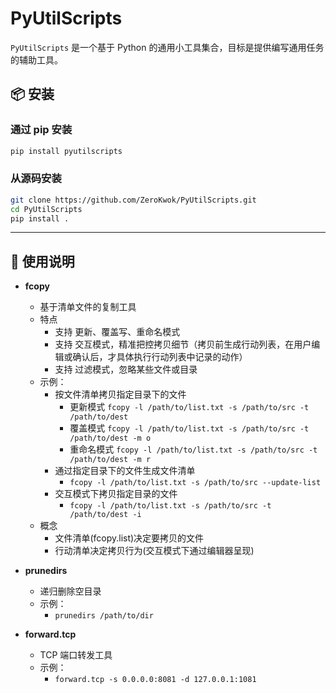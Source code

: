 # **PyUtilScripts**  

`PyUtilScripts` 是一个基于 Python 的通用小工具集合，目标是提供编写通用任务的辅助工具。  

## 📦 安装

### 通过 pip 安装

```bash
pip install pyutilscripts
```

### 从源码安装

```bash
git clone https://github.com/ZeroKwok/PyUtilScripts.git
cd PyUtilScripts
pip install .
```

---

## 📝 使用说明

- **fcopy**
  - 基于清单文件的复制工具
  - 特点
    - 支持 更新、覆盖写、重命名模式
    - 支持 交互模式，精准把控拷贝细节（拷贝前生成行动列表，在用户编辑或确认后，才具体执行行动列表中记录的动作）
    - 支持 过滤模式，忽略某些文件或目录
  - 示例：
    - 按文件清单拷贝指定目录下的文件
      - 更新模式 `fcopy -l /path/to/list.txt -s /path/to/src -t /path/to/dest`
      - 覆盖模式 `fcopy -l /path/to/list.txt -s /path/to/src -t /path/to/dest -m o`
      - 重命名模式 `fcopy -l /path/to/list.txt -s /path/to/src -t /path/to/dest -m r`
    - 通过指定目录下的文件生成文件清单
      - `fcopy -l /path/to/list.txt -s /path/to/src --update-list`
    - 交互模式下拷贝指定目录的文件
      - `fcopy -l /path/to/list.txt -s /path/to/src -t /path/to/dest -i`
  - 概念
    - 文件清单(fcopy.list)决定要拷贝的文件
    - 行动清单决定拷贝行为(交互模式下通过编辑器呈现)

- **prunedirs**
  - 递归删除空目录
  - 示例：
    - `prunedirs /path/to/dir`

- **forward.tcp**
  - TCP 端口转发工具
  - 示例：
    - `forward.tcp -s 0.0.0.0:8081 -d 127.0.0.1:1081`
